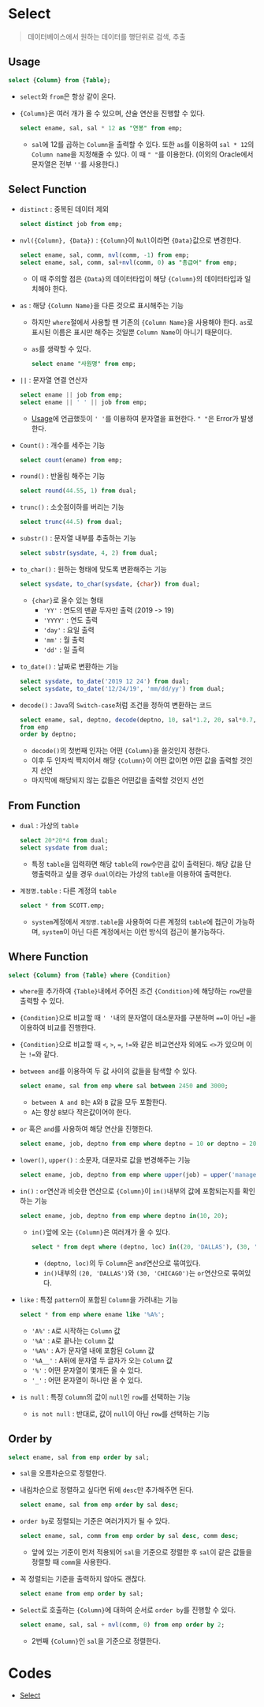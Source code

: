 # Select

> 데이터베이스에서 원하는 데이터를 행단위로 검색, 추출

## Usage

```sql
select {Column} from {Table};
```

* `select`와 `from`은 항상 같이 온다.

* `{Column}`은 여러 개가 올 수 있으며, 산술 연산을 진행할 수 있다.

  ```sql
  select ename, sal, sal * 12 as "연봉" from emp;
  ```

  * `sal`에 12를 곱하는 `Column`을 출력할 수 있다. 또한 `as`를 이용하여 `sal * 12`의 `Column name`을 지정해줄 수 있다. 이 때 `" "`를 이용한다. (이외의 Oracle에서 문자열은 전부 `''`를 사용한다.)

## Select Function

* `distinct` : 중복된 데이터 제외

  ```sql
  select distinct job from emp;
  ```

* `nvl({Column}, {Data})` : `{Column}`이 `Null`이라면 `{Data}`값으로 변경한다.

  ```sql
  select ename, sal, comm, nvl(comm, -1) from emp;
  select ename, sal, comm, sal+nvl(comm, 0) as "총급여" from emp;
  ```

  * 이 때 주의할 점은 `{Data}`의 데이터타입이 해당 `{Column}`의 데이터타입과 일치해야 한다.

* `as` : 해당 `{Column Name}`을 다른 것으로 표시해주는 기능

  * 하지만 `where`절에서 사용할 땐 기존의 `{Column Name}`을 사용해야 한다. `as`로 표시된 이름은 표시만 해주는 것일뿐 `Column Name`이 아니기 때문이다.

  * `as`를 생략할 수 있다.

    ```sql
    select ename "사원명" from emp;
    ```

* `||` : 문자열 연결 연산자

  ```sql
  select ename || job from emp;
  select ename || ' ' || job from emp;
  ```

  * [Usage](#oracle에서-문자열)에 언급했듯이 `' '`를 이용하여 문자열을 표현한다. `" "`은 Error가 발생한다.

* `Count()` : 개수를 세주는 기능

  ```sql
  select count(ename) from emp;
  ```
  
* `round()` : 반올림 해주는 기능

  ```sql
  select round(44.55, 1) from dual;
  ```

* `trunc()` : 소숫점이하를 버리는 기능

  ```sql
  select trunc(44.5) from dual;
  ```

* `substr()` : 문자열 내부를 추출하는 기능

  ```sql
  select substr(sysdate, 4, 2) from dual;
  ```

* `to_char()` : 원하는 형태에 맞도록 변환해주는 기능

  ```sql
  select sysdate, to_char(sysdate, {char}) from dual;
  ```

  * `{char}`로 올수 있는 형태
    * `'YY'` : 연도의 맨끝 두자만 출력 (2019 -> 19)
    * `'YYYY'` : 연도 출력
    * `'day'` : 요일 출력
    * `'mm'` : 월 출력
    * `'dd'` : 일 출력

* `to_date()` : 날짜로 변환하는 기능

  ```sql
  select sysdate, to_date('2019 12 24') from dual;
  select sysdate, to_date('12/24/19', 'mm/dd/yy') from dual;
  ```

* `decode()` : `Java`의 `Switch-case`처럼 조건을 정하여 변환하는 코드

  ```sql
  select ename, sal, deptno, decode(deptno, 10, sal*1.2, 20, sal*0.7, sal) 
  from emp 
  order by deptno;
  ```

  * `decode()`의 첫번째 인자는 어떤 `{Column}`을 쓸것인지 정한다.
  * 이후 두 인자씩 짝지어서 해당 `{Column}`이 어떤 값이면 어떤 값을 출력할 것인지 선언
  * 마지막에 해당되지 않는 값들은 어떤값을 출력할 것인지 선언

## From Function

* `dual` : 가상의 `table`

  ```sql
  select 20*20*4 from dual;
  select sysdate from dual;
  ```

  * 특정 `table`을 입력하면 해당 `table`의 `row`수만큼 값이 출력된다. 해당 값을 단행출력하고 싶을 경우 `dual`이라는 가상의 `table`을 이용하여 출력한다.
  
* `계정명.table` : 다른 계정의 `table`

  ```sql
  select * from SCOTT.emp;
  ```

  * `system`계정에서 `계정명.table`을 사용하여 다른 계정의 `table`에 접근이 가능하며, `system`이 아닌 다른 계정에서는 이런 방식의 접근이 불가능하다.

## Where Function

```sql
select {Column} from {Table} where {Condition}
```

* `where`을 추가하여 `{Table}`내에서 주어진 조건 `{Condition}`에 해당하는 `row`만을 출력할 수 있다.

* `{Condition}`으로 비교할 때 `' '`내의 문자열이 대소문자를 구분하며 `==`이 아닌 `=`을 이용하여 비교를 진행한다.

* `{Condition}`으로 비교할 때 `<`, `>`, `=`, `!=`와 같은 비교연산자 외에도 `<>`가 있으며 이는 `!=`와 같다.

* `between and`를 이용하여 두 값 사이의 값들을 탐색할 수 있다.

  ```sql
  select ename, sal from emp where sal between 2450 and 3000;
  ```

  * `between A and B`는 `A`와 `B` 값을 모두 포함한다.
  * `A`는 항상 `B`보다 작은값이어야 한다.

* `or` 혹은 `and`를 사용하여 해당 연산을 진행한다.

  ```sql
  select ename, job, deptno from emp where deptno = 10 or deptno = 20;
  ```

* `lower()`, `upper()` : 소문자, 대문자로 값을 변경해주는 기능

  ```sql
  select ename, job, deptno from emp where upper(job) = upper('manager');
  ```

* `in()` : `or`연산과 비슷한 연산으로 `{Column}`이 `in()`내부의 값에 포함되는지를 확인하는 기능

  ```sql
  select ename, job, deptno from emp where deptno in(10, 20);
  ```

  * `in()`앞에 오는 `{Column}`은 여러개가 올 수 있다.

    ```sql
    select * from dept where (deptno, loc) in((20, 'DALLAS'), (30, 'CHICAGO'));
    ```

    * `(deptno, loc)`의 두 `Column`은 `and`연산으로 묶여있다.
    * `in()`내부의 `(20, 'DALLAS')`와 `(30, 'CHICAGO')`는 `or`연산으로 묶여있다.

* `like` : 특정 `pattern`이 포함된 `Column`을 가려내는 기능

  ```sql
  select * from emp where ename like '%A%';
  ```

  * `'A%'` : `A`로 시작하는 `Column` 값
  * `'%A'` : `A`로 끝나는 `Column` 값
  * `'%A%'` : A가 문자열 내에 포함된 `Column` 값
  * `'%A__'` : A뒤에 문자열 두 글자가 오는 `Column` 값
  * `'%'` : 어떤 문자열이 몇개든 올 수 있다.
  * `'_'` : 어떤 문자열이 하나만 올 수 있다.
  
* `is null` : 특정 `Column`의 값이 `null`인 `row`를 선택하는 기능

  * `is not null` : 반대로, 값이 `null`이 아닌 `row`를 선택하는 기능

## Order by

```sql
select ename, sal from emp order by sal;
```

* `sal`을 오름차순으로 정렬한다.

* 내림차순으로 정렬하고 싶다면 뒤에 `desc`만 추가해주면 된다.

  ```sql
  select ename, sal from emp order by sal desc;
  ```

* `order by`로 정렬되는 기준은 여러가지가 될 수 있다.

  ```sql
  select ename, sal, comm from emp order by sal desc, comm desc;
  ```

  * 앞에 있는 기준이 먼저 적용되어 `sal`을 기준으로 정렬한 후 `sal`이 같은 값들을 정렬할 때 `comm`을 사용한다.

* 꼭 정렬되는 기준을 출력하지 않아도 괜찮다.

  ```sql
  select ename from emp order by sal;
  ```

* `Select`로 호출하는 `{Column}`에 대하여 순서로 `order by`를 진행할 수 있다.

  ```sql
  select ename, sal, sal + nvl(comm, 0) from emp order by 2;
  ```

  * 2번째 `{Column}`인 `sal`을 기준으로 정렬한다.

# Codes

* [Select](https://github.com/TunaHG/Database/blob/master/SQL/2_Select.sql)